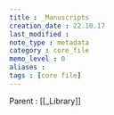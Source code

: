 ```yaml
---
title : _Manuscripts
creation_date : 22.10.17
last_modified :
note_type : metadata
category : core_file
memo_level : 0
aliases : 
tags : [core file]
---
```


Parent : [[_Library]]